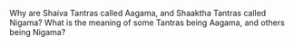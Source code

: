 Why are Shaiva Tantras called Aagama, and Shaaktha Tantras called Nigama? What is the meaning of some Tantras being Aagama, and others being Nigama?